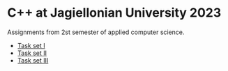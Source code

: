 # C++ at Jagiellonian University 2023
Assignments from 2st semester of applied computer science.

- [Task set I](https://github.com/Clwmm/CppStudy/blob/master/Task1_2023.pdf)
- [Task set II](https://github.com/Clwmm/CppStudy/blob/master/Task2_2023.pdf)
- [Task set III](https://github.com/Clwmm/CppStudy/blob/master/Task3_2023.pdf)
